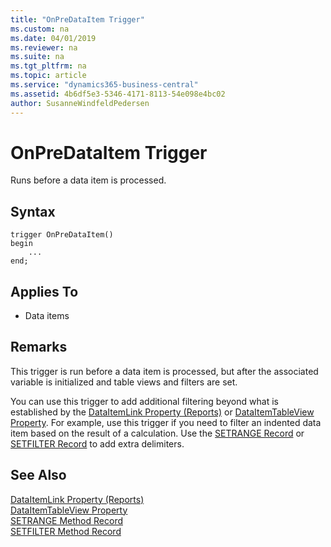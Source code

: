 ```yaml
---
title: "OnPreDataItem Trigger"
ms.custom: na
ms.date: 04/01/2019
ms.reviewer: na
ms.suite: na
ms.tgt_pltfrm: na
ms.topic: article
ms.service: "dynamics365-business-central"
ms.assetid: 4b6df5e3-5346-4171-8113-54e098e4bc02
author: SusanneWindfeldPedersen
---
```



# OnPreDataItem Trigger
Runs before a data item is processed.  

## Syntax  
```  
trigger OnPreDataItem() 
begin
    ...
end;
```

## Applies To  
- Data items  

## Remarks  
 This trigger is run before a data item is processed, but after the associated variable is initialized and table views and filters are set.  

 You can use this trigger to add additional filtering beyond what is established by the [DataItemLink Property (Reports)](../properties/devenv-dataitemlink-reports-property.md) or [DataItemTableView Property](../properties/devenv-dataitemtableview-property.md). For example, use this trigger if you need to filter an indented data item based on the result of a calculation. Use the [SETRANGE Record](../methods/devenv-setrange-method-record.md) or [SETFILTER Record](../methods/devenv-setfilter-method-record.md)  to add extra delimiters.  

## See Also  
 [DataItemLink Property (Reports)](../properties/devenv-dataitemlink-reports-property.md)   
 [DataItemTableView Property](../properties/devenv-dataitemtableview-property.md)   
 [SETRANGE Method Record](../methods/devenv-setrange-method-record.md)   
 [SETFILTER Method Record](../methods/devenv-setfilter-method-record.md)
